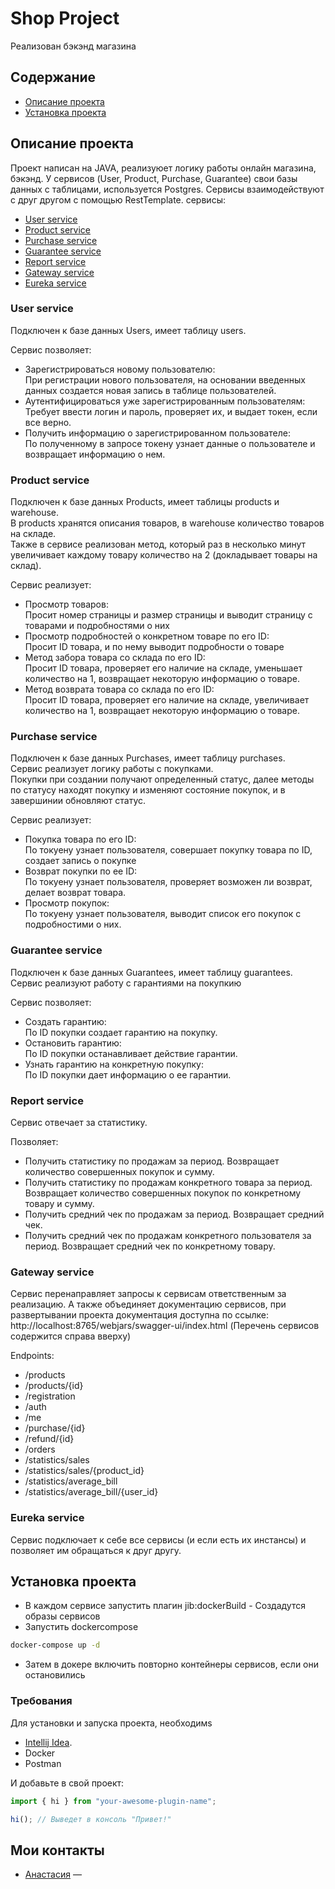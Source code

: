 # Shop Project
Реализован бэкэнд магазина
## Содержание
- [Описание проекта](#описание-проекта)
- [Установка проекта](#установка-проекта)

## Описание проекта
Проект написан на JAVA, реализуюет логику работы онлайн магазина, бэкэнд. 
У сервисов (User, Product, Purchase, Guarantee) свои базы данных с таблицами, используется Postgres.
Сервисы взаимодействуют с друг другом с помощью RestTemplate. 
сервисы:
- [User service](#user-service)
- [Product service](#product-service)
- [Purchase service](#purchase-service)
- [Guarantee service](#guarantee-service)
- [Report service](#report-service)
- [Gateway service](#gateway-service)
- [Eureka service](#eureka-service)

 ### User service

Подключен к базе данных Users, имеет таблицу users.  
  
Сервис позволяет:
- Зарегистрироваться новому пользователю:  
При регистрации нового пользователя, на основании введенных данных создается новая запись в таблице пользователей.
- Аутентифицироваться уже зарегистрированным пользователям:  
Требует ввести логин и пароль, проверяет их, и выдает токен, если все верно.
- Получить информацию о зарегистрированном пользователе:  
По полученному в запросе токену узнает данные о пользователе и возвращает информацию о нем.

### Product service

Подключен к базе данных Products, имеет таблицы products и warehouse.  
В products хранятся описания товаров, в warehouse количество товаров на складе.  
Также в сервисе реализован метод, который раз в несколько минут увеличивает каждому товару количество на 2 (докладывает товары на склад).  
  
Сервис реализует:
- Просмотр товаров:  
Просит номер страницы и размер страницы и выводит страницу с товарами и подробностями о них
- Просмотр подробностей о конкретном товаре по его ID:  
Просит ID товара, и по нему выводит подробности о товаре
- Метод забора товара со склада по его ID:  
Просит ID товара, проверяет его наличие на складе, уменьшает количество на 1, возвращает некоторую информацию о товаре.
- Метод возврата товара со склада по его ID:  
Просит ID товара, проверяет его наличие на складе, увеличивает количество на 1, возвращает некоторую информацию о товаре.

### Purchase service

Подключен к базе данных Purchases, имеет таблицу purchases.  
Сервис реализует логику работы с покупками.  
Покупки при создании получают определенный статус, далее методы по статусу находят покупку и изменяют состояние покупок, 
и в завершинии обновляют статус.  
  
Сервис реализует: 
- Покупка товара по его ID:  
По токуену узнает пользователя, совершает покупку товара по ID, создает запись о покупке
- Возврат покупки по ее ID:  
По токуену узнает пользователя, проверяет возможен ли возврат, делает возврат товара.
- Просмотр покупок:  
По токуену узнает пользователя, выводит список его покупок с подробностими о них.

### Guarantee service

Подключен к базе данных Guarantees, имеет таблицу guarantees.  
Сервис реализуют работу с гарантиями на покупкию

Сервис позволяет:
- Создать гарантию:  
По ID покупки создает гарантию на покупку.
- Остановить гарантию:  
По ID покупки останавливает действие гарантии.
- Узнать гарантию на конкретную покупку:  
По ID покупки дает информацию о ее гарантии.

### Report service

Сервис отвечает за статистику.  

Позволяет:
- Получить статистику по продажам за период.
Возвращает количество совершенных покупок и сумму.
- Получить статистику по продажам конкретного товара за период.
Возвращает количество совершенных покупок по конкретному товару и сумму.
- Получить средний чек по продажам за период.
Возвращает средний чек.
- Получить средний чек по продажам конкретного пользователя за период.
Возвращает средний чек по конкретному товару.

### Gateway service

Сервис перенаправляет запросы к сервисам ответственным за реализацию.
А также объединяет документацию сервисов, при развертывании проекта документация доступна по ссылке:  
http://localhost:8765/webjars/swagger-ui/index.html (Перечень сервисов содержится справа вверху)  
  
Endpoints:  
- /products
- /products/{id}
- /registration
- /auth
- /me
- /purchase/{id}
- /refund/{id}
- /orders
- /statistics/sales
- /statistics/sales/{product_id}
- /statistics/average_bill
- /statistics/average_bill/{user_id}

### Eureka service

Сервис подключает к себе все сервисы (и если есть их инстансы) и позволяет им обращаться к друг другу.

## Установка проекта

- В каждом сервисе запустить плагин jib:dockerBuild - Создадутся образы сервисов
- Запустить dockercompose
 ```sh
docker-compose up -d 
```
- Затем в докере включить повторно контейнеры сервисов, если они остановились

### Требования
Для установки и запуска проекта, необходимs
- [Intellij Idea](https://www.jetbrains.com/ru-ru/idea/).
- Docker
- Postman


И добавьте в свой проект:
```typescript
import { hi } from "your-awesome-plugin-name";

hi(); // Выведет в консоль "Привет!"
```

## Мои контакты
- [Анастасия](tg:) — 
